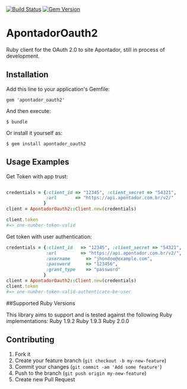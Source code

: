 [![Build Status](https://travis-ci.org/eder/apontador_oauth2.png?branch=master)](https://travis-ci.org/eder/apontador_oauth2)
[![Gem Version](https://badge.fury.io/rb/apontador_oauth2.png)](http://badge.fury.io/rb/apontador_oauth2)
# ApontadorOauth2
Ruby client for the OAuth 2.0 to site Apontador, still in process of development. 
## Installation

Add this line to your application's Gemfile:

    gem 'apontador_oauth2'

And then execute:

    $ bundle

Or install it yourself as:

    $ gem install apontador_oauth2

## Usage Examples
 
Get Token with app trust:
```ruby

credentials = {:client_id => "12345", :client_secret => "54321", 
               :url       => "https://api.apontador.com.br/v2/"
              }
client = ApontadorOauth2::Client.new(credentials)

client.token
#=> one-number-token-valid
```

Get token with user authentication:
``` ruby
credentials = {:client_id   => "12345", :client_secret => "54321",
               :url         => "https://api.apontador.com.br/v2/",
               :username      => "jhondoe@example.com",
               :password      => "123456",
               :grant_type    => "password"
              }
client = ApontadorOauth2::Client.new(credentials)
client.token
#=> one-number-token-valid-authenticate-be-user
```
##Supported Ruby Versions

This library aims to support and is tested against the following Ruby implementations:
Ruby 1.9.2
Ruby 1.9.3
Ruby 2.0.0

## Contributing

1. Fork it
2. Create your feature branch (`git checkout -b my-new-feature`)
3. Commit your changes (`git commit -am 'Add some feature'`)
4. Push to the branch (`git push origin my-new-feature`)
5. Create new Pull Request
